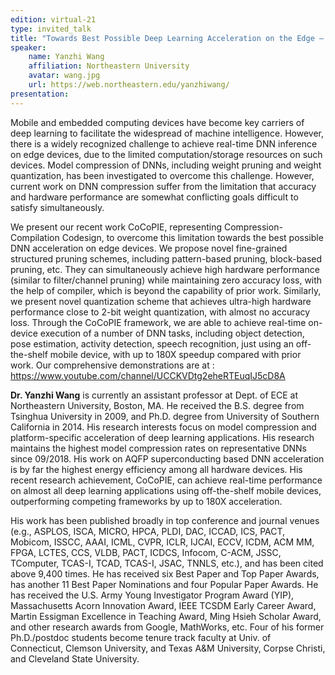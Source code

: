 ```yaml
---
edition: virtual-21
type: invited_talk
title: "Towards Best Possible Deep Learning Acceleration on the Edge – A Compression-Compilation Co-Design Framework"
speaker:
    name: Yanzhi Wang 
    affiliation: Northeastern University
    avatar: wang.jpg 
    url: https://web.northeastern.edu/yanzhiwang/
presentation: 
---
```

Mobile and embedded computing devices have become key carriers of deep learning to facilitate the widespread of machine intelligence. However, there is a widely recognized challenge to achieve real-time DNN inference on edge devices, due to the limited computation/storage resources on such devices. Model compression of DNNs, including weight pruning and weight quantization, has been investigated to overcome this challenge. However, current work on DNN compression suffer from the limitation that accuracy and hardware performance are somewhat conflicting goals difficult to satisfy simultaneously.
 
We present our recent work CoCoPIE, representing Compression-Compilation Codesign, to overcome this limitation towards the best possible DNN acceleration on edge devices. We propose novel fine-grained structured pruning schemes, including pattern-based pruning, block-based pruning, etc. They can simultaneously achieve high hardware performance (similar to filter/channel pruning) while maintaining zero accuracy loss, with the help of compiler, which is beyond the capability of prior work. Similarly, we present novel quantization scheme that achieves ultra-high hardware performance close to 2-bit weight quantization, with almost no accuracy loss. Through the CoCoPIE framework, we are able to achieve real-time on-device execution of a number of DNN tasks, including object detection, pose estimation, activity detection, speech recognition, just using an off-the-shelf mobile device, with up to 180X speedup compared with prior work. Our comprehensive demonstrations are at : https://www.youtube.com/channel/UCCKVDtg2eheRTEuqIJ5cD8A

**Dr. Yanzhi Wang** is currently an assistant professor at Dept. of ECE at Northeastern University, Boston, MA. He received the B.S. degree from Tsinghua University in 2009, and Ph.D. degree from University of Southern California in 2014. His research interests focus on model compression and platform-specific acceleration of deep learning applications. His research maintains the highest model compression rates on representative DNNs since 09/2018. His work on AQFP superconducting based DNN acceleration is by far the highest energy efficiency among all hardware devices. His recent research achievement, CoCoPIE, can achieve real-time performance on almost all deep learning applications using off-the-shelf mobile devices, outperforming competing frameworks by up to 180X acceleration.
 
His work has been published broadly in top conference and journal venues (e.g., ASPLOS, ISCA, MICRO, HPCA, PLDI, DAC, ICCAD, ICS, PACT, Mobicom, ISSCC, AAAI, ICML, CVPR, ICLR, IJCAI, ECCV, ICDM, ACM MM, FPGA, LCTES, CCS, VLDB, PACT, ICDCS, Infocom, C-ACM, JSSC, TComputer, TCAS-I, TCAD, TCAS-I, JSAC, TNNLS, etc.), and has been cited above 9,400 times. He has received six Best Paper and Top Paper Awards, has another 11 Best Paper Nominations and four Popular Paper Awards. He has received the U.S. Army Young Investigator Program Award (YIP), Massachusetts Acorn Innovation Award, IEEE TCSDM Early Career Award, Martin Essigman Excellence in Teaching Award, Ming Hsieh Scholar Award, and other research awards from Google, MathWorks, etc. Four of his former Ph.D./postdoc students become tenure track faculty at Univ. of Connecticut, Clemson University, and Texas A&M University, Corpse Christi, and Cleveland State University.
